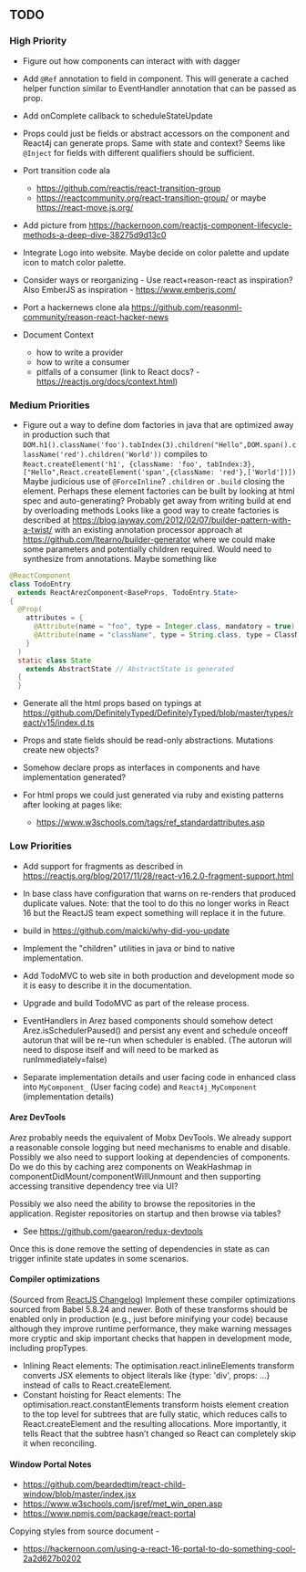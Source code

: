 ## TODO

### High Priority

* Figure out how components can interact with with dagger

* Add `@Ref` annotation to field in component. This will generate a cached helper function similar to EventHandler
  annotation that can be passed as prop.

* Add onComplete callback to scheduleStateUpdate

* Props could just be fields or abstract accessors on the component and React4j can generate props. Same with
  state and context? Seems like `@Inject` for fields with different qualifiers should be sufficient.

* Port transition code ala
  - https://github.com/reactjs/react-transition-group
  - https://reactcommunity.org/react-transition-group/
  or maybe https://react-move.js.org/

* Add picture from https://hackernoon.com/reactjs-component-lifecycle-methods-a-deep-dive-38275d9d13c0

* Integrate Logo into website. Maybe decide on color palette and update icon to match color palette.

* Consider ways or reorganizing - Use react+reason-react as inspiration? Also EmberJS as inspiration - https://www.emberjs.com/

* Port a hackernews clone ala https://github.com/reasonml-community/reason-react-hacker-news

* Document Context
  - how to write a provider
  - how to write a consumer
  - pitfalls of a consumer (link to React docs? - https://reactjs.org/docs/context.html)

### Medium Priorities

* Figure out a way to define dom factories in java that are optimized away in production such that
   `DOM.h1().className('foo').tabIndex(3).children("Hello",DOM.span().className('red').children('World'))`
   compiles to `React.createElement('h1', {className: 'foo', tabIndex:3},["Hello",React.createElement('span',{className: 'red'},['World'])])`
   Maybe judicious use of `@ForceInline`? `.children` or `.build` closing the element. Perhaps these
   element factories can be built by looking at html spec and auto-generating? Probably get away from writing build
   at end by overloading methods
   Looks like a good way to create factories is described at https://blog.jayway.com/2012/02/07/builder-pattern-with-a-twist/
   with an existing annotation processor approach at https://github.com/ltearno/builder-generator where we could make some
   parameters and potentially children required. Would need to synthesize from annotations. Maybe something like

```java
@ReactComponent
class TodoEntry
  extends ReactArezComponent<BaseProps, TodoEntry.State>
{
  @Prop(
    attributes = {
      @Attribute(name = "foo", type = Integer.class, mandatory = true),
      @Attribute(name = "className", type = String.class, type = ClassNameAttribute.class )
    }
  )
  static class State
    extends AbstractState // AbstractState is generated
  {
  }
```

* Generate all the html props based on typings at https://github.com/DefinitelyTyped/DefinitelyTyped/blob/master/types/react/v15/index.d.ts
* Props and state fields should be read-only abstractions. Mutations create new objects?
* Somehow declare props as interfaces in components and have implementation generated?

* For html props we could just generated via ruby and existing patterns after looking at pages like:
  - https://www.w3schools.com/tags/ref_standardattributes.asp

### Low Priorities

* Add support for fragments as described in
  https://reactjs.org/blog/2017/11/28/react-v16.2.0-fragment-support.html

* In base class have configuration that warns on re-renders that produced duplicate values. Note: that the tool to do
  this no longer works in React 16 but the ReactJS team expect something will replace it in the future.
* build in https://github.com/maicki/why-did-you-update
* Implement the "children" utilities in java or bind to native implementation.

* Add TodoMVC to web site in both production and development mode so it is easy to describe it in the documentation.

* Upgrade and build TodoMVC as part of the release process.

* EventHandlers in Arez based components should somehow detect Arez.isSchedulerPaused() and persist any event and
  schedule onceoff autorun that will be re-run when scheduler is enabled. (The autorun will need to dispose itself
  and will need to be marked as runImmediately=false)

* Separate implementation details and user facing code in enhanced class into `MyComponent_` (User facing code)
  and `React4j_MyComponent` (implementation details)

#### Arez DevTools

Arez probably needs the equivalent of Mobx DevTools. We already support a reasonable console logging but need
mechanisms to enable and disable. Possibly we also need to support looking at dependencies of components. Do we
do this by caching arez components on WeakHashmap in componentDidMount/componentWillUnmount and then supporting
accessing transitive dependency tree via UI?

Possibly we also need the ability to browse the repositories in the application. Register repositories on
startup and then browse via tables?

* See https://github.com/gaearon/redux-devtools

Once this is done remove the setting of dependencies in state as can trigger infinite state updates in some scenarios.

#### Compiler optimizations

(Sourced from [ReactJS Changelog](https://reactjs.org/blog/2015/10/07/react-v0.14.html#compiler-optimizations))
Implement these compiler optimizations sourced from Babel 5.8.24 and newer. Both of these transforms should be enabled
only in production (e.g., just before minifying your code) because although they improve runtime performance, they make
warning messages more cryptic and skip important checks that happen in development mode, including propTypes.

* Inlining React elements: The optimisation.react.inlineElements transform converts JSX elements to object literals
  like {type: 'div', props: ...} instead of calls to React.createElement.
* Constant hoisting for React elements: The optimisation.react.constantElements transform hoists element creation to
  the top level for subtrees that are fully static, which reduces calls to React.createElement and the resulting
  allocations. More importantly, it tells React that the subtree hasn’t changed so React can completely skip it
  when reconciling.


#### Window Portal Notes

* https://github.com/beardedtim/react-child-window/blob/master/index.jsx
* https://www.w3schools.com/jsref/met_win_open.asp
* https://www.npmjs.com/package/react-portal

Copying styles from source document -

* https://hackernoon.com/using-a-react-16-portal-to-do-something-cool-2a2d627b0202
